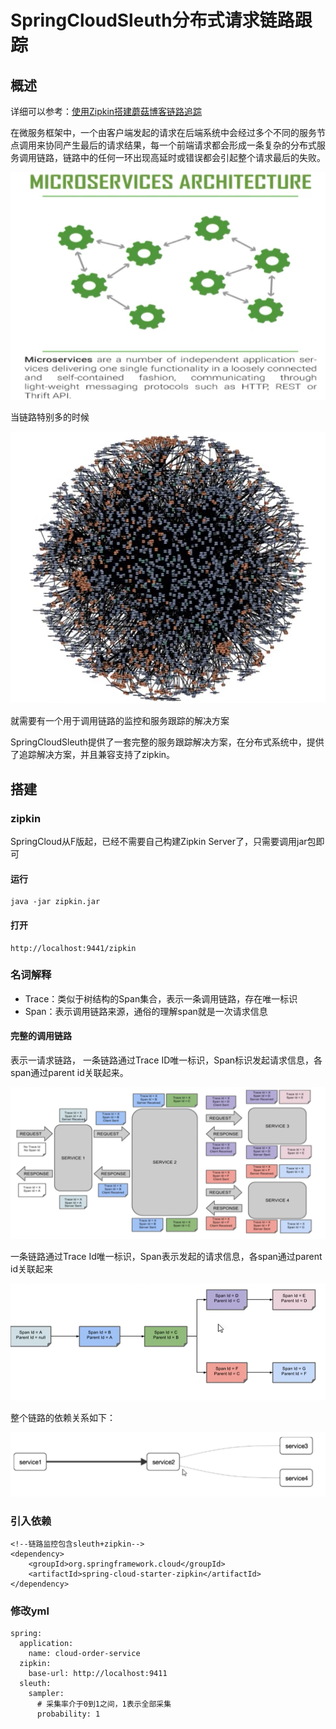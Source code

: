 # SpringCloudSleuth分布式请求链路跟踪

## 概述

详细可以参考：[使用Zipkin搭建蘑菇博客链路追踪](http://moguit.cn/#/info?blogUid=35bd93cabc08611c7f74ce4564753ef9)

在微服务框架中，一个由客户端发起的请求在后端系统中会经过多个不同的服务节点调用来协同产生最后的请求结果，每一个前端请求都会形成一条复杂的分布式服务调用链路，链路中的任何一环出现高延时或错误都会引起整个请求最后的失败。


![image-20200414142800496](images/image-20200414142800496.png)

当链路特别多的时候


![image-20200414142915202](images/image-20200414142915202.png)

就需要有一个用于调用链路的监控和服务跟踪的解决方案

SpringCloudSleuth提供了一套完整的服务跟踪解决方案，在分布式系统中，提供了追踪解决方案，并且兼容支持了zipkin。

## 搭建

### zipkin

SpringCloud从F版起，已经不需要自己构建Zipkin Server了，只需要调用jar包即可

#### 运行

```
java -jar zipkin.jar
```

#### 打开

```
http://localhost:9441/zipkin
```

### 名词解释

- Trace：类似于树结构的Span集合，表示一条调用链路，存在唯一标识
- Span：表示调用链路来源，通俗的理解span就是一次请求信息

#### 完整的调用链路

表示一请求链路， 一条链路通过Trace ID唯一标识，Span标识发起请求信息，各span通过parent id关联起来。


![image-20200414152236173](images/image-20200414152236173.png)

一条链路通过Trace Id唯一标识，Span表示发起的请求信息，各span通过parent id关联起来


![image-20200414152425574](images/image-20200414152425574.png)

整个链路的依赖关系如下：


![image-20200414152440036](images/image-20200414152440036.png)

### 引入依赖

```
<!--链路监控包含sleuth+zipkin-->
<dependency>
    <groupId>org.springframework.cloud</groupId>
    <artifactId>spring-cloud-starter-zipkin</artifactId>
</dependency>
```

### 修改yml

```
spring:
  application:
    name: cloud-order-service
  zipkin:
    base-url: http://localhost:9411
  sleuth:
    sampler:
      # 采集率介于0到1之间，1表示全部采集
      probability: 1
```

